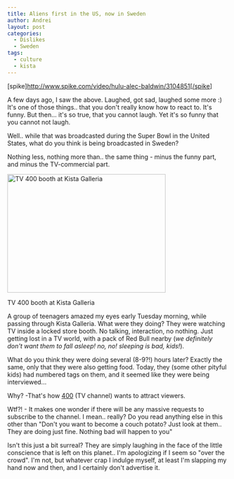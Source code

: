 ```yaml
---
title: Aliens first in the US, now in Sweden
author: Andrei
layout: post
categories:
  - Dislikes
  - Sweden
tags:
  - culture
  - kista
---
```

[spike]http://www.spike.com/video/hulu-alec-baldwin/3104851[/spike]

A few days ago, I saw the above. Laughed, got sad, laughed some more :) It's one of those things.. that you don't really know how to react to. It's funny. But then... it's so true, that you cannot laugh. Yet it's so funny that you cannot not laugh.

Well.. while that was broadcasted during the Super Bowl in the United States, what do you think is being broadcasted in Sweden?

Nothing less, nothing more than.. the same thing - minus the funny part, and minus the TV-commercial part.

<div class="wp-caption aligncenter" style="width: 370px">
  <a href="http://media.andreineculau.com/personal/2009-sweden/02-feb-400/image/600/DSC00021.JPG"><img class=" " title="TV 400 booth" src="http://media.andreineculau.com/personal/2009-sweden/02-feb-400/image/600/DSC00021.JPG" alt="TV 400 booth at Kista Galleria" width="360" height="270" /></a><p class="wp-caption-text">
    TV 400 booth at Kista Galleria
  </p>
</div>

A group of teenagers amazed my eyes early Tuesday morning, while passing through Kista Galleria. What were they doing? They were watching TV inside a locked store booth. No talking, interaction, no nothing. Just getting lost in a TV world, with a pack of Red Bull nearby (*we definitely don't want them to fall asleep! no, no! sleeping is bad, kids!*).

What do you think they were doing several (8-9?!) hours later? Exactly the same, only that they were also getting food. Today, they (some other pityful kids) had numbered tags on them, and it seemed like they were being interviewed...

Why? -That's how [400][1] (TV channel) wants to attract viewers.

Wtf?! - It makes one wonder if there will be any massive requests to subscribe to the channel. I mean.. really? Do you read anything else in this other than "Don't you want to become a couch potato? Just look at them.. They are doing just fine. Nothing bad will happen to you"

Isn't this just a bit surreal? They are simply laughing in the face of the little conscience that is left on this planet.. I'm apologizing if I seem so "over the crowd". I'm not, but whatever crap I indulge myself, at least I'm slapping my hand now and then, and I certainly don't advertise it.

<center>
  <flv href="http://media.andreineculau.com/albums/personal/2009-sweden/02-feb-400/MOV00024.flv" width="320" height="240" autostart="false" />
</center>

 [1]: http://en.wikipedia.org/wiki/TV400